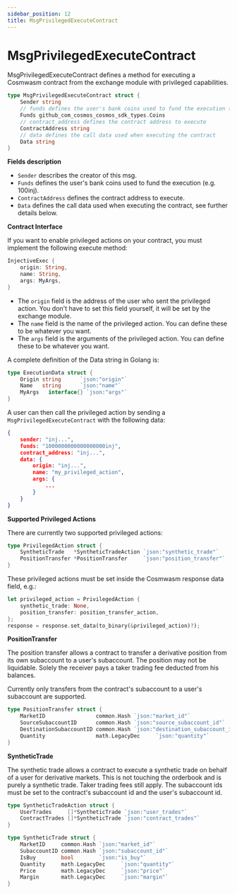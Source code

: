 ```yaml
---
sidebar_position: 12
title: MsgPrivilegedExecuteContract
---
```


# MsgPrivilegedExecuteContract

MsgPrivilegedExecuteContract defines a method for executing a Cosmwasm contract from the exchange module with privileged capabilities.

```go
type MsgPrivilegedExecuteContract struct {
	Sender string
	// funds defines the user's bank coins used to fund the execution (e.g. 100inj).
	Funds github_com_cosmos_cosmos_sdk_types.Coins
	// contract_address defines the contract address to execute
	ContractAddress string
	// data defines the call data used when executing the contract
	Data string
}

```

**Fields description**

- `Sender` describes the creator of this msg.
- `Funds` defines the user's bank coins used to fund the execution (e.g. 100inj).
- `ContractAddress` defines the contract address to execute.
- `Data` defines the call data used when executing the contract, see further details below.

**Contract Interface**

If you want to enable privileged actions on your contract, you must implement the following execute method:

```rust
InjectiveExec {
    origin: String,
    name: String,
    args: MyArgs,
}
```

- The `origin` field is the address of the user who sent the privileged action. You don't have to set this field yourself, it will be set by the exchange module.
- The `name` field is the name of the privileged action. You can define these to be whatever you want.
- The `args` field is the arguments of the privileged action. You can define these to be whatever you want.

A complete definition of the Data string in Golang is:

```go
type ExecutionData struct {
	Origin string      `json:"origin"`
	Name   string      `json:"name"`
	MyArgs   interface{} `json:"args"`
}
```

A user can then call the privileged action by sending a `MsgPrivilegedExecuteContract` with the following data:

```json
{
	sender: "inj...",
	funds: "1000000000000000000inj",
	contract_address: "inj...",
	data: {
		origin: "inj...",
		name: "my_privileged_action",
		args: {
			...
		}
	}
}
```

**Supported Privileged Actions**

There are currently two supported privileged actions:

```go
type PrivilegedAction struct {
	SyntheticTrade   *SyntheticTradeAction `json:"synthetic_trade"`
	PositionTransfer *PositionTransfer     `json:"position_transfer"`
}
```

These privileged actions must be set inside the Cosmwasm response data field, e.g.:

```rust
let privileged_action = PrivilegedAction {
    synthetic_trade: None,
    position_transfer: position_transfer_action,
};
response = response.set_data(to_binary(&privileged_action)?);
```

**PositionTransfer**

The position transfer allows a contract to transfer a derivative position from its own subaccount to a user's subaccount. The position may not be liquidable. Solely the receiver pays a taker trading fee deducted from his balances.

Currently only transfers from the contract's subaccount to a user's subaccount are supported.

```go
type PositionTransfer struct {
    MarketID                common.Hash `json:"market_id"`
    SourceSubaccountID      common.Hash `json:"source_subaccount_id"`
    DestinationSubaccountID common.Hash `json:"destination_subaccount_id"`
    Quantity                math.LegacyDec     `json:"quantity"`
}
```

**SyntheticTrade**

The synthetic trade allows a contract to execute a synthetic trade on behalf of a user for derivative markets. This is not touching the orderbook and is purely a synthetic trade. Taker trading fees still apply. The subaccount ids must be set to the contract's subaccount id and the user's subaccount id.

```go
type SyntheticTradeAction struct {
	UserTrades     []*SyntheticTrade `json:"user_trades"`
	ContractTrades []*SyntheticTrade `json:"contract_trades"`
}

type SyntheticTrade struct {
	MarketID     common.Hash `json:"market_id"`
	SubaccountID common.Hash `json:"subaccount_id"`
	IsBuy        bool        `json:"is_buy"`
	Quantity     math.LegacyDec     `json:"quantity"`
	Price        math.LegacyDec     `json:"price"`
	Margin       math.LegacyDec     `json:"margin"`
}
```
